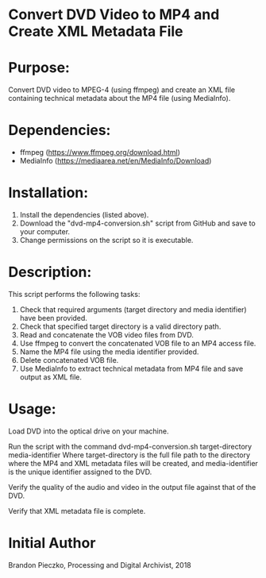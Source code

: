 # Convert DVD Video to MP4 and Create XML Metadata File

# Purpose:
Convert DVD video to MPEG-4 (using ffmpeg) and create an XML file containing technical metadata about the MP4 file (using MediaInfo).

# Dependencies:

  - ffmpeg (https://www.ffmpeg.org/download.html)
  - MediaInfo (https://mediaarea.net/en/MediaInfo/Download)

# Installation:

  1. Install the dependencies (listed above).
  2. Download the "dvd-mp4-conversion.sh" script from GitHub and save to your computer.
  3. Change permissions on the script so it is executable.

# Description:

This script performs the following tasks:

   1. Check that required arguments (target directory and media identifier) have been provided.
   2. Check that specified target directory is a valid directory path.
   3. Read and concatenate the VOB video files from DVD.
   4. Use ffmpeg to convert the concatenated VOB file to an MP4 access file.
   5. Name the MP4 file using the media identifier provided.
   6. Delete concatenated VOB file.
   7. Use MediaInfo to extract technical metadata from MP4 file and save output as XML file.

# Usage:

Load DVD into the optical drive on your machine.

Run the script with the command dvd-mp4-conversion.sh target-directory media-identifier
	Where target-directory is the full file path to the directory where the MP4 and XML metadata files will be created, and media-identifier is the unique identifier assigned to the DVD.

Verify the quality of the audio and video in the output file against that of the DVD.

Verify that XML metadata file is complete.

# Initial Author

Brandon Pieczko, Processing and Digital Archivist, 2018

